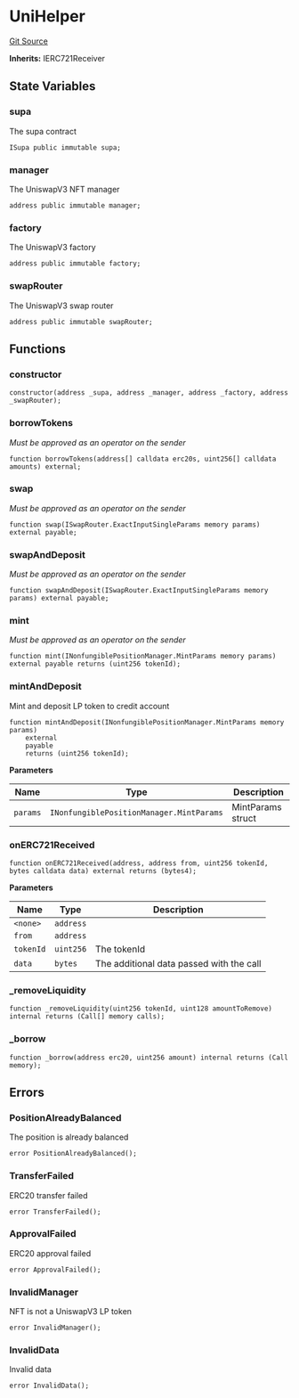 # UniHelper
[Git Source](https://github.com/supafinance/supa-foundry/blob/00eb35447ebc05e824f31afa1581898206764621/src/periphery/UniHelper.sol)

**Inherits:**
IERC721Receiver


## State Variables
### supa
The supa contract


```solidity
ISupa public immutable supa;
```


### manager
The UniswapV3 NFT manager


```solidity
address public immutable manager;
```


### factory
The UniswapV3 factory


```solidity
address public immutable factory;
```


### swapRouter
The UniswapV3 swap router


```solidity
address public immutable swapRouter;
```


## Functions
### constructor


```solidity
constructor(address _supa, address _manager, address _factory, address _swapRouter);
```

### borrowTokens

*Must be approved as an operator on the sender*


```solidity
function borrowTokens(address[] calldata erc20s, uint256[] calldata amounts) external;
```

### swap

*Must be approved as an operator on the sender*


```solidity
function swap(ISwapRouter.ExactInputSingleParams memory params) external payable;
```

### swapAndDeposit

*Must be approved as an operator on the sender*


```solidity
function swapAndDeposit(ISwapRouter.ExactInputSingleParams memory params) external payable;
```

### mint

*Must be approved as an operator on the sender*


```solidity
function mint(INonfungiblePositionManager.MintParams memory params) external payable returns (uint256 tokenId);
```

### mintAndDeposit

Mint and deposit LP token to credit account


```solidity
function mintAndDeposit(INonfungiblePositionManager.MintParams memory params)
    external
    payable
    returns (uint256 tokenId);
```
**Parameters**

|Name|Type|Description|
|----|----|-----------|
|`params`|`INonfungiblePositionManager.MintParams`|MintParams struct|


### onERC721Received


```solidity
function onERC721Received(address, address from, uint256 tokenId, bytes calldata data) external returns (bytes4);
```
**Parameters**

|Name|Type|Description|
|----|----|-----------|
|`<none>`|`address`||
|`from`|`address`||
|`tokenId`|`uint256`|The tokenId|
|`data`|`bytes`|The additional data passed with the call|


### _removeLiquidity


```solidity
function _removeLiquidity(uint256 tokenId, uint128 amountToRemove) internal returns (Call[] memory calls);
```

### _borrow


```solidity
function _borrow(address erc20, uint256 amount) internal returns (Call memory);
```

## Errors
### PositionAlreadyBalanced
The position is already balanced


```solidity
error PositionAlreadyBalanced();
```

### TransferFailed
ERC20 transfer failed


```solidity
error TransferFailed();
```

### ApprovalFailed
ERC20 approval failed


```solidity
error ApprovalFailed();
```

### InvalidManager
NFT is not a UniswapV3 LP token


```solidity
error InvalidManager();
```

### InvalidData
Invalid data


```solidity
error InvalidData();
```


